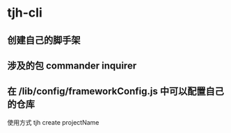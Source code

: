# tjh-cli

## 创建自己的脚手架

## 涉及的包 commander inquirer

## 在 /lib/config/frameworkConfig.js 中可以配置自己的仓库

使用方式 tjh create projectName